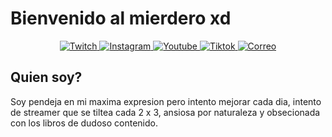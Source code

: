 
# Bienvenido al mierdero xd

<p align="center">
  <a href="https://twitch.com/suukibo_" target="_blank"> 
      <img alt="Twitch" src"https://img.shields.io/badge/Twitch-A327F5?style=for-the-badge&logo=twitch&logoColor=white" />
  </a>
  <a href="https://instagram.com/suukibo_/?hl=es" target="_black">
      <img alt="Instagram" src" " />
  </a>  
  <a href="https://www.youtube.com/@Suukibo" target="_blank">
      <img alt="Youtube" src" " />
  </a>
  <a href="https://www.tiktok.com/@suukibo_" target="_blank">
      <img alt="Tiktok" src" " />
  </a>
  <a href="Suukibo:imsukichaaan@gmail.com">
      <img alt="Correo" src" " />
  </a>
</p>

## Quien soy? 
Soy pendeja en mi maxima expresion pero intento mejorar cada dia, intento de streamer que se tiltea cada 2 x 3, ansiosa por naturaleza y obsecionada con los libros de dudoso contenido.
